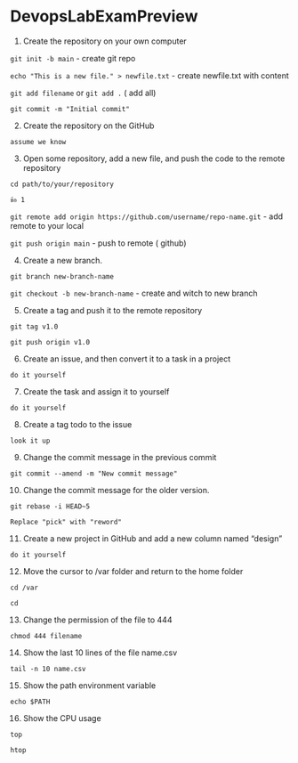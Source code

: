 # DevopsLabExamPreview

1. Create the repository on your own computer

`git init -b main` - create git repo

`echo "This is a new file." > newfile.txt` - create newfile.txt with content

`git add filename` or `git add .` ( add all)

`git commit -m "Initial commit"`

2. Create the repository on the GitHub

`assume we know`

3. Open some repository, add a new file, and push the code to the remote repository

`cd path/to/your/repository`

`ข้อ 1`

`git remote add origin https://github.com/username/repo-name.git` - add remote to your local

`git push origin main` - push to remote ( github)

4. Create a new branch.

`git branch new-branch-name`

`git checkout -b new-branch-name` - create and witch to new branch

5. Create a tag and push it to the remote repository

`git tag v1.0`

`git push origin v1.0`

6. Create an issue, and then convert it to a task in a project

`do it yourself`

7. Create the task and assign it to yourself

`do it yourself`

8. Create a tag todo to the issue

`look it up`

9. Change the commit message in the previous commit

`git commit --amend -m "New commit message"`

10. Change the commit message for the older version.

`git rebase -i HEAD~5`

`Replace "pick" with "reword"`

11. Create a new project in GitHub and add a new column named “design”

`do it yourself`

12. Move the cursor to /var folder and return to the home folder

`cd /var`

`cd `

13. Change the permission of the file to 444

`chmod 444 filename`

14. Show the last 10 lines of the file name.csv

`tail -n 10 name.csv`

15. Show the path environment variable

`echo $PATH`

16. Show the CPU usage

`top`

`htop`
